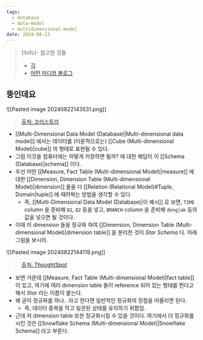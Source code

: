 ```yaml
---
tags:
  - database
  - data-model
  - multidimensional-model
date: 2024-08-22
---
```

> [!info]- 참고한 것들
> - [긱](https://www.geeksforgeeks.org/multidimensional-data-model/)
> - [어떤 미디엄 블로그](https://medium.com/@parklaus1078/olap-302f30c0d0c5)

## 뚱인데요

![[Pasted image 20240822143531.png]]
> [출처: 꼬리스토리](http://www.ggoristory.com/bbs/board.php?bo_table=news&wr_id=202&page=65&device=pc)

- [[Multi-Dimensional Data Model (Database)|Multi-dimensional data model]] 에서는 데이터를 (이론적으로는) [[Cube (Multi-dimensional Model)|cube]] 의 형태로 표현될 수 있다.
- 그럼 이것을 컴퓨터에는 어떻게 저장하면 될까? 에 대한 해답이 이 [[Schema (Database)|schema]] 이다.
- 우선 어떤 [[Measure, Fact Table (Multi-dimensional Model)|measure]] 에 대한 [[Dimension, Dimension Table (Multi-dimensional Model)|dimension]] 들을 다 [[Relation (Relational Model)#Tuple, Domain|tuple]] 에 때려박는 방법을 생각할 수 있다.
	- 즉, [[Multi-Dimensional Data Model (Database)|이 예시]] 로 보면, `TIME` column 을 준비해 `Q1`, `Q2` 등을 넣고, `BRANCH` column 을 준비해 `dongjak` 등의 값을 넣으면 될 것이다.
- 이때 이 dimension 들을 정규화 하여 [[Dimension, Dimension Table (Multi-dimensional Model)|dimension table]] 을 분리한 것이 *Star Schema* 다. 아래 그림을 보시라.

![[Pasted image 20240822144119.png]]
> [출처: ThoughtSpot](https://www.thoughtspot.com/data-trends/data-modeling/star-schema-vs-snowflake-schema)

- 보면 가운데 [[Measure, Fact Table (Multi-dimensional Model)|fact table]] 이 있고, 여기에 여러 dimension table 들이 reference 되어 있는 형태를 띈다고 해서 *Star* 라는 이름이 붙는다.
- 왜 굳이 정규화를 하냐.. 라고 한다면 일반적인 정규화의 장점을 떠올리면 된다.
	- 즉, 데이터 중복을 막고 일관된 상태를 유지하기 위함임.
- 근데 저 dimension table 또한 정규화시킬 수 있을 것이다. 여기에서 더 정규화를 시킨 것은 [[Snowflake Schema (Multi-dimensional Model)|Snowflake Schema]] 라고 부른다.